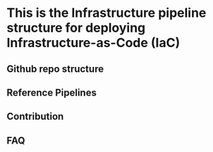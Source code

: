 # This is the Infrastructure pipeline structure for deploying Infrastructure-as-Code (IaC)

## Github repo structure


## Reference Pipelines


## Contribution


## FAQ
